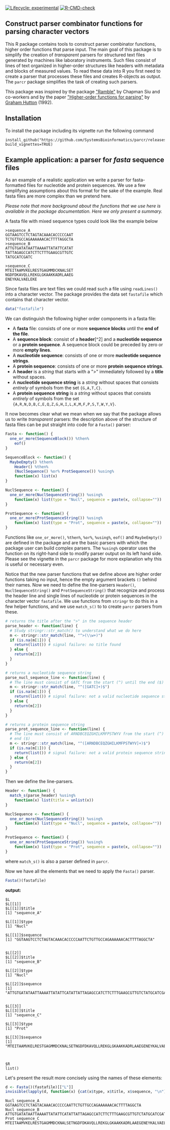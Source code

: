 <!-- badges: start -->
[![Lifecycle: experimental](https://img.shields.io/badge/lifecycle-experimental-orange.svg)](https://lifecycle.r-lib.org/articles/stages.html#experimental)
[![R-CMD-check](https://github.com/SystemsBioinformatics/parcr/actions/workflows/R-CMD-check.yaml/badge.svg)](https://github.com/SystemsBioinformatics/parcr/actions/workflows/R-CMD-check.yaml)
<!-- badges: end -->

## Construct parser combinator functions for parsing character vectors

This R package contains tools to construct parser combinator functions, higher 
order functions that parse input. The main goal of this package is to simplify
the creation of *transparent* parsers for structured text files generated by 
machines like laboratory instruments. Such files consist of lines of text 
organized in higher-order structures like headers with metadata and blocks of 
measured values. To read these data into R you first need to create a parser
that processes these files and creates R-objects as output. The `parcr` package
simplifies the task of creating such parsers.

This package was inspired by the package 
["Ramble"](https://github.com/chappers/Ramble) by Chapman Siu and co-workers 
and by the paper
["Higher-order functions for parsing"](https://doi.org/10.1017/S0956796800000411) 
by [Graham Hutton](https://orcid.org/0000-0001-9584-5150) (1992).

## Installation

To install the package including its vignette run the following command

```
install_github("https://github.com/SystemsBioinformatics/parcr/releases/latest", build_vignettes=TRUE)
```

## Example application: a parser for *fasta* sequence files

As an example of a realistic application we write a parser for 
fasta-formatted files for nucleotide and protein sequences. We use a few 
simplifying assumptions about this format for the sake of the example. Real 
fasta files are more complex than we pretend here.

*Please note that more background about the functions that we use here is 
available in the package documentation. Here we only present a summary.*

A fasta file with mixed sequence types could look like the example below

```
>sequence_A
GGTAAGTCCTCTAGTACAAACACCCCCAAT
TCTGTTGCCAGAAAAAACACTTTTAGGCTA
>sequence_B
ATTGTGATATAATTAAAATTATATTCATAT
TATTAGAGCCATCTTCTTTGAAGCGTTGTC
TATGCATCGATC

>sequence_C
MTEITAAMVKELRESTGAGMMDCKNALSET
NGDFDKAVQLLREKGLGKAAKKADRLAAEG
ENEYKALVAELEKE
```

Since fasta files are text files we could read such a file using `readLines()`
into a character vector. The package provides the data set `fastafile` which 
contains that character vector.

```r
data("fastafile")
```

We can distinguish the following higher order components in a fasta file:
 
- A **fasta** file: consists of one or more **sequence blocks** until the 
  **end of the file**.
- A **sequence block**: consist of a **header**[^2] and a 
  **nucleotide sequence** or a **protein sequence**. A sequence block could be
  preceded by zero or more **empty lines**.
- A **nucleotide sequence**: consists of one or more 
  **nucleotide sequence strings**.
- A **protein sequence**: consists of one or more 
  **protein sequence strings**.
- A **header** is a *string* that starts with a ">" immediately followed by
  a **title** without spaces.
- A **nucleotide sequence string** is a *string* without spaces that consists
  *entirely* of symbols from the set `{G,A,T,C}`.
- A **protein sequence string** is a *string* without spaces that consists
  *entirely* of symbols from the set `{A,R,N,D,B,C,E,Q,Z,G,H,I,L,K,M,F,P,S,T,W,Y,V}`.

It now becomes clear what we mean when we say that the package allows us
to write *transparent* parsers: the description above of the structure of fasta
files can be put straight into code for a `Fasta()` parser:

```r
Fasta <- function() {
  one_or_more(SequenceBlock()) %then%
    eof()
}

SequenceBlock <- function() {
  MaybeEmpty() %then% 
    Header() %then% 
    (NuclSequence() %or% ProtSequence()) %using%
    function(x) list(x)
}

NuclSequence <- function() {
  one_or_more(NuclSequenceString()) %using% 
    function(x) list(type = "Nucl", sequence = paste(x, collapse=""))
}

ProtSequence <- function() {
  one_or_more(ProtSequenceString()) %using% 
    function(x) list(type = "Prot", sequence = paste(x, collapse=""))
}
```

Functions like `one_or_more()`, `%then%`, `%or%`, `%using%`, `eof()` and
`MaybeEmpty()` are defined in the package and are the basic parsers with
which the package user can build complex parsers. The `%using%` operator uses
the function on its right-hand side to modify parser output on its left hand 
side. Please see the vignette in the `parcr` package for more explanation why
this is useful or necessary even.

Notice that the new parser functions that we define above are higher order 
functions taking no input, hence the empty argument brackets `()` behind their
names. Now we need to define the line-parsers `Header()`, `NuclSequenceString()`
and `ProtSequenceString()` that recognize and process the header line and 
single lines of nucleotide or protein sequences in the character vector 
`fastafile`. We use functions from `stringr` to do this in a few helper 
functions, and we use `match_s()` to to create `parcr` parsers from these.

```r
# returns the title after the ">" in the sequence header
parse_header <- function(line) {
  # Study stringr::str_match() to understand what we do here
  m <- stringr::str_match(line, "^>(\\w+)")
  if (is.na(m[1])) {
    return(list()) # signal failure: no title found
  } else {
    return(m[2])
  }
}

# returns a nucleotide sequence string
parse_nucl_sequence_line <- function(line) {
  # The line must consist of GATC from the start (^) until the end ($)
  m <- stringr::str_match(line, "^([GATC]+)$")
  if (is.na(m[1])) {
    return(list()) # signal failure: not a valid nucleotide sequence string
  } else {
    return(m[2])
  }
}

# returns a protein sequence string
parse_prot_sequence_line <- function(line) {
  # The line must consist of ARNDBCEQZGHILKMFPSTWYV from the start (^) until the
  # end ($)
  m <- stringr::str_match(line, "^([ARNDBCEQZGHILKMFPSTWYV]+)$")
  if (is.na(m[1])) {
    return(list()) # signal failure: not a valid protein sequence string
  } else {
    return(m[2])
  }
}
```

Then we define the line-parsers.

```r
Header <- function() {
  match_s(parse_header) %using% 
    function(x) list(title = unlist(x))
}

NuclSequence <- function() {
  one_or_more(NuclSequenceString()) %using% 
    function(x) list(type = "Nucl", sequence = paste(x, collapse=""))
}

ProtSequence <- function() {
  one_or_more(ProtSequenceString()) %using% 
    function(x) list(type = "Prot", sequence = paste(x, collapse=""))
}
```
where `match_s()` is also a parser defined in `parcr`.

Now we have all the elements that we need to apply the `Fasta()` parser.

```r
Fasta()(fastafile)
```

**output:**

```
$L
$L[[1]]
$L[[1]]$title
[1] "sequence_A"

$L[[1]]$type
[1] "Nucl"

$L[[1]]$sequence
[1] "GGTAAGTCCTCTAGTACAAACACCCCCAATTCTGTTGCCAGAAAAAACACTTTTAGGCTA"


$L[[2]]
$L[[2]]$title
[1] "sequence_B"

$L[[2]]$type
[1] "Nucl"

$L[[2]]$sequence
[1] "ATTGTGATATAATTAAAATTATATTCATATTATTAGAGCCATCTTCTTTGAAGCGTTGTCTATGCATCGATC"


$L[[3]]
$L[[3]]$title
[1] "sequence_C"

$L[[3]]$type
[1] "Prot"

$L[[3]]$sequence
[1] "MTEITAAMVKELRESTGAGMMDCKNALSETNGDFDKAVQLLREKGLGKAAKKADRLAAEGENEYKALVAELEKE"



$R
list()
```

Let's present the result more concisely using the names of these elements:

```r
d <- Fasta()(fastafile)[["L"]]
invisible(lapply(d, function(x) {cat(x$type, x$title, x$sequence, "\n")}))
```

```
Nucl sequence_A GGTAAGTCCTCTAGTACAAACACCCCCAATTCTGTTGCCAGAAAAAACACTTTTAGGCTA 
Nucl sequence_B ATTGTGATATAATTAAAATTATATTCATATTATTAGAGCCATCTTCTTTGAAGCGTTGTCTATGCATCGATC 
Prot sequence_C MTEITAAMVKELRESTGAGMMDCKNALSETNGDFDKAVQLLREKGLGKAAKKADRLAAEGENEYKALVAELEKE 
```

